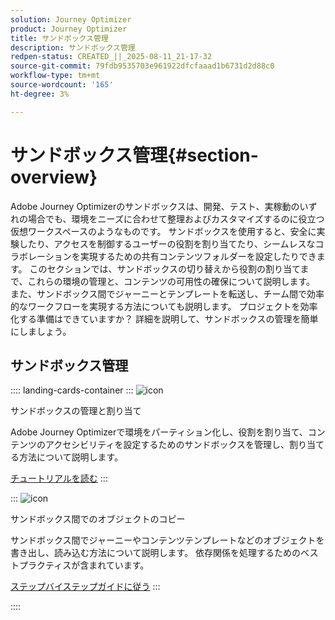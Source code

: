 ```yaml
---
solution: Journey Optimizer
product: Journey Optimizer
title: サンドボックス管理
description: サンドボックス管理
redpen-status: CREATED_||_2025-08-11_21-17-32
source-git-commit: 79fdb9535703e961922dfcfaaad1b6731d2d88c0
workflow-type: tm+mt
source-wordcount: '165'
ht-degree: 3%

---
```



# サンドボックス管理{#section-overview}

Adobe Journey Optimizerのサンドボックスは、開発、テスト、実稼動のいずれの場合でも、環境をニーズに合わせて整理およびカスタマイズするのに役立つ仮想ワークスペースのようなものです。 サンドボックスを使用すると、安全に実験したり、アクセスを制御するユーザーの役割を割り当てたり、シームレスなコラボレーションを実現するための共有コンテンツフォルダーを設定したりできます。 このセクションでは、サンドボックスの切り替えから役割の割り当てまで、これらの環境の管理と、コンテンツの可用性の確保について説明します。 また、サンドボックス間でジャーニーとテンプレートを転送し、チーム間で効率的なワークフローを実現する方法についても説明します。 プロジェクトを効率化する準備はできていますか？ 詳細を説明して、サンドボックスの管理を簡単にしましょう。

## サンドボックス管理

:::: landing-cards-container
:::
![icon](https://cdn.experienceleague.adobe.com/icons/circle-play.svg)

サンドボックスの管理と割り当て

Adobe Journey Optimizerで環境をパーティション化し、役割を割り当て、コンテンツのアクセシビリティを設定するためのサンドボックスを管理し、割り当てる方法について説明します。

[チュートリアルを読む](../using/administration/sandboxes.md)
:::

:::
![icon](https://cdn.experienceleague.adobe.com/icons/list-check.svg)

サンドボックス間でのオブジェクトのコピー

サンドボックス間でジャーニーやコンテンツテンプレートなどのオブジェクトを書き出し、読み込む方法について説明します。 依存関係を処理するためのベストプラクティスが含まれています。

[ステップバイステップガイドに従う](../using/configuration/copy-objects-to-sandbox.md)
:::

::::

